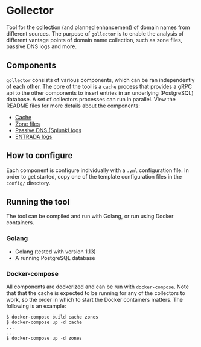 # Gollector
Tool for the collection (and planned enhancement) of domain names from different sources.
The purpose of `gollector` is to enable the analysis of different vantage points of domain name collection, such as zone files, passive DNS logs and more.

## Components
`gollector` consists of various components, which can be ran independently of each other.
The core of the tool is a `cache` process that provides a gRPC api to the other components to insert entries in an underlying (PostgreSQL) database.
A set of collectors processes can run in parallel.
View the README files for more details about the components:
- [Cache](app/cache/README.md)     
- [Zone files](app/zones/README.md)
- [Passive DNS (Splunk) logs](app/splunk/README.md)
- [ENTRADA logs](app/entrada/README.md)

## How to configure
Each component is configure individually with a `.yml` configuration file.
In order to get started, copy one of the template configuration files in the `config/` directory.

## Running the tool
The tool can be compiled and run with Golang, or run using Docker containers.  

### Golang
- Golang (tested with version 1.13)
- A running PostgreSQL database 

### Docker-compose 
All components are dockerized and can be run with `docker-compose`.
Note that that the cache is expected to be running for any of the collectors to work, so the order in which to start the Docker containers matters.
The following is an example:
```
$ docker-compose build cache zones
$ docker-compose up -d cache
...
...
$ docker-compose up -d zones
```
